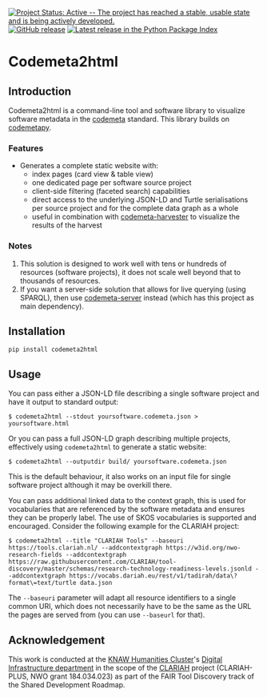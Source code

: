 [![Project Status: Active -- The project has reached a stable, usable state and is being actively developed.](https://www.repostatus.org/badges/latest/active.svg)](https://www.repostatus.org/#active)
[![GitHub release](https://img.shields.io/github/release/proycon/codemeta2html.svg)](https://GitHub.com/proycon/codemeta2html/releases/)
[![Latest release in the Python Package Index](https://img.shields.io/pypi/v/codemeta2html)](https://pypi.org/project/codemeta2html/)
 
# Codemeta2html

## Introduction

Codemeta2html is a command-line tool and software library to visualize software
metadata in the [codemeta](https://codemeta.github.io) standard. This library
builds on [codemetapy](https://github.com/proycon/codemetapy).

### Features

* Generates a complete static website with:
    * index pages (card view & table view)
    * one dedicated page per software source project
    * client-side filtering (faceted search) capabilities
    * direct access to the underlying JSON-LD and Turtle serialisations per source project and for the complete data graph as a whole
    * useful in combination with [codemeta-harvester](https://github.com/proycon/codemeta-harvester) to visualize the results of the harvest

### Notes

1. This solution is designed to work well with tens or hundreds of
resources (software projects), it does not scale well beyond that to thousands
of resources.
2. If you want a server-side solution that allows for live querying (using SPARQL),
then use [codemeta-server](https://github.com/proycon/codemeta-server) instead
(which has this project as main dependency).

## Installation

`pip install codemeta2html`

## Usage

You can pass either a JSON-LD file describing a single software project and
have it output to standard output:

`$ codemeta2html --stdout yoursoftware.codemeta.json > yoursoftware.html`

Or you can pass a full JSON-LD graph describing multiple projects, effectively
using `codemeta2html` to generate a static website:

`$ codemeta2html --outputdir build/ yoursoftware.codemeta.json`

This is the default behaviour, it also works on an input file for  single
software project although it may be overkill there.


You can pass additional linked data to the context graph, this is used for
vocabularies that are referenced by the software metadata and ensures they can
be properly label. The use of SKOS vocabularies is supported and encouraged.
Consider the following example for the CLARIAH project:

`
$ codemeta2html --title "CLARIAH Tools" --baseuri https://tools.clariah.nl/ --addcontextgraph https://w3id.org/nwo-research-fields --addcontextgraph https://raw.githubusercontent.com/CLARIAH/tool-discovery/master/schemas/research-technology-readiness-levels.jsonld --addcontextgraph https://vocabs.dariah.eu/rest/v1/tadirah/data\?format\=text/turtle data.json
`

The `--baseuri` parameter will adapt all resource identifiers to a single
common URI, which does not necessarily have to be the same as the URL the pages
are served from (you can use ``--baseurl`` for that).


## Acknowledgement

This work is conducted at the [KNAW Humanities Cluster](https://huc.knaw.nl/)'s
[Digital Infrastructure department](https://di.huc.knaw.nl/) in the scope of the 
[CLARIAH](https://www.clariah.nl) project (CLARIAH-PLUS, NWO grant 184.034.023) as
part of the FAIR Tool Discovery track of the Shared Development Roadmap.
